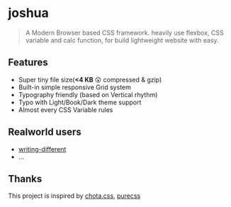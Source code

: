# joshua

> A Modern Browser based CSS framework. heavily use flexbox, CSS variable and calc function, for build lightweight website with easy.

## Features

* Super tiny file size(**<4 KB** 😲 compressed & gzip)
* Built-in simple responsive Grid system
* Typography friendly (based on Vertical rhythm)
* Typo with Light/Book/Dark theme support
* Almost every CSS Variable rules

## Realworld users

* [writing-different](//writing-different.com)
* ...

## Thanks

This project is inspired by [chota.css](https://jenil.github.io/chota/), [purecss](https://purecss.io/)


